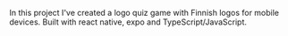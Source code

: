 In this project I've created a logo quiz game with Finnish logos for mobile devices. Built with react native, expo and TypeScript/JavaScript.
